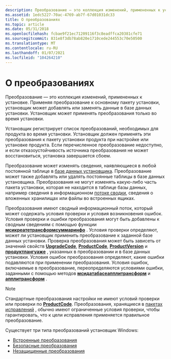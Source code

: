 ```yaml
---
description: Преобразование — это коллекция изменений, примененных к установке. Применяя преобразование к основному пакету установки, установщик может добавлять или заменять данные в базе данных установки. Установщик может применять преобразования только во время установки.
ms.assetid: 1edc5227-70ac-4769-ab7f-67d01031dc33
title: О преобразованиях
ms.topic: article
ms.date: 05/31/2018
ms.openlocfilehash: fcbae9f21ec71209116f3c8eadffca20381cfe71
ms.sourcegitcommit: 831e8f3db78ab820e1710cede244553c70e50500
ms.translationtype: MT
ms.contentlocale: ru-RU
ms.lasthandoff: 01/07/2021
ms.locfileid: "104264210"
---
```

# <a name="about-transforms"></a>О преобразованиях

Преобразование — это коллекция изменений, примененных к установке. Применяя преобразование к основному пакету установки, установщик может добавлять или заменять данные в базе данных установки. Установщик может применять преобразования только во время установки.

Установщик регистрирует список преобразований, необходимых для продукта во время установки. Установщик должен применять эти преобразования к пакету установки продукта при настройке или установке продукта. Если перечисленное преобразование недоступно, и если отказоустойчивость источника преобразования не может восстановиться, установка завершается сбоем.

Преобразование может изменять сведения, наявляющиеся в любой постоянной таблице в [базе данных установщика](installer-database.md). Преобразование может также добавлять или удалять постоянные таблицы в базе данных установщика. Преобразования не могут изменять какую-либо часть пакета установки, которая не находится в таблице базы данных, например сведения в информационном [потоке сводки](summary-information-stream.md), сведения о вложенных хранилищах или файлы во встроенных ящиках.

Преобразования имеют сводный информационный поток, который может содержать условия проверки и условия возникновения ошибок. Условия проверки и ошибки преобразования могут быть добавлены к сводным сведениям с помощью функции [**мсикреатетрансформсуммаринфо**](/windows/desktop/api/Msiquery/nf-msiquery-msicreatetransformsummaryinfoa) . Условия проверки определяют, может ли установщик применить преобразование к заданной базе данных установки. Проверка преобразования может быть зависеть от значений свойств [**UpgradeCode**](upgradecode.md), [**ProductCode**](productcode.md), [**ProductVersion**](productversion.md) и [**продуктлангуаже**](productlanguage.md) , указанных в преобразовании и в базе данных установки. Условия ошибок преобразования определяют, какие ошибки подавляются при применении преобразования. Условия ошибок, включаемые в преобразование, переопределяются условиями ошибки, заданными с помощью методов [**мсидатабасеапплитрансформ**](/windows/desktop/api/Msiquery/nf-msiquery-msidatabaseapplytransforma) и [**апплитрансформ**](database-applytransform.md) .

> [!Note]  
> Стандартные преобразования настройки не имеют условий проверки или проверки по [**ProductCode**](productcode.md). Преобразования, хранящиеся в [пакетах исправлений](patch-packages.md) , обычно имеют ограниченные условия проверки, чтобы гарантировать, что к цели исправления применяется правильное преобразование.

 

Существует три типа преобразований установщик Windows:

-   [Встроенные преобразования](embedded-transforms.md)
-   [Безопасные преобразования](secured-transforms.md)
-   [Незащищенные преобразования](unsecured-transforms.md)

 

 



